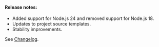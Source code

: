 #### Release notes:

* Added support for Node.js 24 and removed support for Node.js 18.
* Updates to project source templates.
* Stability improvements.

See [Changelog](https://github.com/raven-computing/project-init/blob/v1.9.1/CHANGELOG.md).
